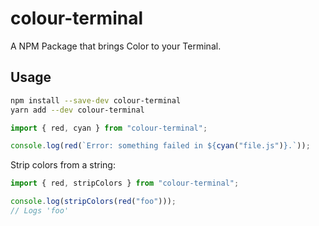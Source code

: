 # colour-terminal

A NPM Package that brings Color to your Terminal.

## Usage

```bash
npm install --save-dev colour-terminal
yarn add --dev colour-terminal
```

```js
import { red, cyan } from "colour-terminal";

console.log(red(`Error: something failed in ${cyan("file.js")}.`));
```

Strip colors from a string:

```js
import { red, stripColors } from "colour-terminal";

console.log(stripColors(red("foo")));
// Logs 'foo'
```
